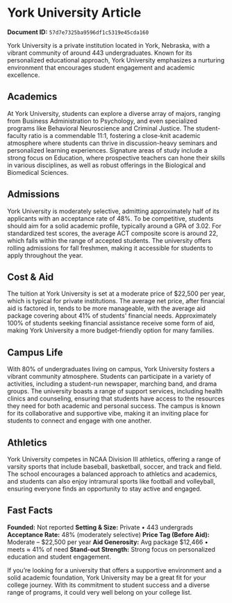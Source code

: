 # York University Article

**Document ID:** `57d7e7325ba9596df1c5319e45cda160`

York University is a private institution located in York, Nebraska, with a vibrant community of around 443 undergraduates. Known for its personalized educational approach, York University emphasizes a nurturing environment that encourages student engagement and academic excellence.

## Academics
At York University, students can explore a diverse array of majors, ranging from Business Administration to Psychology, and even specialized programs like Behavioral Neuroscience and Criminal Justice. The student-faculty ratio is a commendable 11:1, fostering a close-knit academic atmosphere where students can thrive in discussion-heavy seminars and personalized learning experiences. Signature areas of study include a strong focus on Education, where prospective teachers can hone their skills in various disciplines, as well as robust offerings in the Biological and Biomedical Sciences.

## Admissions
York University is moderately selective, admitting approximately half of its applicants with an acceptance rate of 48%. To be competitive, students should aim for a solid academic profile, typically around a GPA of 3.02. For standardized test scores, the average ACT composite score is around 22, which falls within the range of accepted students. The university offers rolling admissions for fall freshmen, making it accessible for students to apply throughout the year.

## Cost & Aid
The tuition at York University is set at a moderate price of $22,500 per year, which is typical for private institutions. The average net price, after financial aid is factored in, tends to be more manageable, with the average aid package covering about 41% of students' financial needs. Approximately 100% of students seeking financial assistance receive some form of aid, making York University a more budget-friendly option for many families.

## Campus Life
With 80% of undergraduates living on campus, York University fosters a vibrant community atmosphere. Students can participate in a variety of activities, including a student-run newspaper, marching band, and drama groups. The university boasts a range of support services, including health clinics and counseling, ensuring that students have access to the resources they need for both academic and personal success. The campus is known for its collaborative and supportive vibe, making it an inviting place for students to connect and engage with one another.

## Athletics
York University competes in NCAA Division III athletics, offering a range of varsity sports that include baseball, basketball, soccer, and track and field. The school encourages a balanced approach to athletics and academics, and students can also enjoy intramural sports like football and volleyball, ensuring everyone finds an opportunity to stay active and engaged.

## Fast Facts
**Founded:** Not reported
**Setting & Size:** Private • 443 undergrads
**Acceptance Rate:** 48% (moderately selective)
**Price Tag (Before Aid):** Moderate – $22,500 per year
**Aid Generosity:** Avg package $12,466 • meets ≈ 41% of need
**Stand-out Strength:** Strong focus on personalized education and student engagement.

If you’re looking for a university that offers a supportive environment and a solid academic foundation, York University may be a great fit for your college journey. With its commitment to student success and a diverse range of programs, it could very well belong on your college list.
